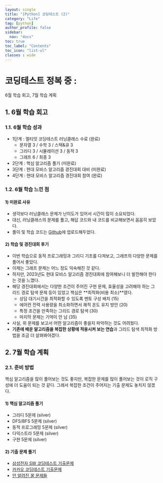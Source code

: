 ```yaml
---
layout: single
title: "[Python] 코딩테스트 (2)"
category: "Life"
tag: [python]
author_profile: false
sidebar:
  nav: "docs"
toc: true
toc_label: "Contents"
toc_icon: "list-ul"
classes : wide
---
```


# 코딩테스트 정복 중 :
6월 학습 회고, 7월 학습 계획

## 1. 6월 학습 회고

### 1.1. 6월 학습 성과

- 1단계 : 멀티잇 코딩테스트 러닝클래스 수료 (완료)
  - 문자열 3 / 수학 3 / 스택&큐 3
  - 그리디 3 / 시뮬레이션 3 / 동적 3
  - 그래프 6 / 최종 3
- 2단계 : 핵심 알고리즘 풀기 (미완료)
- 3단계 : 현대 모비스 알고리즘 경진대회 대비 (미완료)
- 4단계 : 현대 모비스 알고리즘 경진대회 참여 (완료)

### 1.2. 6월 학습 느낀 점

#### 1) 미완료 사유

- 생각보다 러닝클래스 문제가 난이도가 있어서 시간이 많이 소요되었다.
- 대신, 러닝클래스의 문제를 풀고, 해답 코드와 내 코드를 비교해보면서 꼼꼼히 보았다.
- 풀이 및 학습 코드는 [Github](https://github.com/hanna-joo/Self_Coding/tree/master/python/01_python_basic/goorm)에 업로드해두었다.

#### 2) 학습 및 경진대회 후기

- 이번 학습으로 동적 프로그래밍과 그리디 기초를 다져보고, 그래프의 다양한 문제를 풀어서 좋았다.
- 이제는 그래프 문제는 어느 정도 익숙해진 것 같다.
- 하지만, 2023년도 현대 모비스 알고리즘 경진대회에 참여해보니 더 발전해야 한다는 것을 느꼈다.
- 해당 경진대회에서는 다양한 조건이 주어진 구현 문제, 효율성을 고려해야 하는 그리드 경로 탐색 문제 등이 있었고 핵심은 **최적화(비용 최소)**였다.
  - 상담 대기시간을 최적화할 수 있도록 멘토 구성 배치 (15)
  - 에어컨 전력 사용량을 최소화하면서 쾌적 온도 유지 방안 (20)
  - 특정 조건을 만족하는 그리드 경로 탐색 (30)
  - 마지막 문제는 기억이 안 남 (35)
- 사실, 위 문제를 보고서 어떤 알고리즘이 좋을지 파악하는 것도 어려웠다.
- **기존에 배운 알고리즘을 복잡한 상황에 적용시켜 보는 연습**과 그리드 탐색 최적화 방법을 조금 더 살펴봐야겠다.

## 2. 7월 학습 계획

### 2.1. 준비 방법

핵심 알고리즘을 많이 풀어보는 것도 좋지만, 복잡한 문제를 많이 풀어보는 것이 로직 구성에 더 도움이 되는 것 같다. 그래서 복잡한 조건이 주어지는 기출 문제도 놓치지 않겠다.

#### 1) 핵심 알고리즘 풀기

- 그리디 5문제 (silver)
- DFS/BFS 5문제 (silver)
- 동적 프로그래밍 5문제 (silver)
- 다익스트라 5문제 (silver)
- 구현 5문제 (silver)

#### 2) 기출 문제 풀기

- [삼성전자 SW 코딩테스트 기출문제](https://www.acmicpc.net/workbook/view/1152)
- [카카오 코딩테스트 기출문제](https://school.programmers.co.kr/learn/challenges?order=acceptance_desc&statuses=unsolved&languages=python3&page=1&partIds=37527)
- [안 알려진 꿀 문제들](https://www.acmicpc.net/workbook/view/4357)